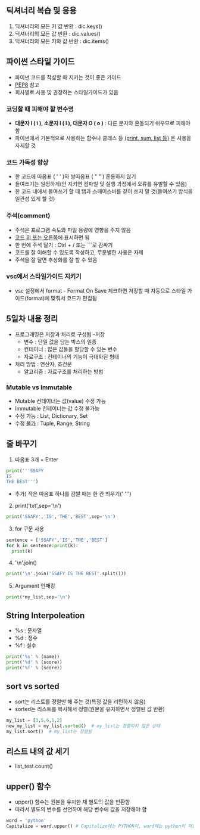## 딕셔너리 복습 및 응용

1. 딕셔너리의 모든 키 값 반환 : dic.keys()
2. 딕셔너리의 모든 값 반환 : dic.values()
3. 딕셔너리의 모든 키와 값 반환 : dic.items()

## 파이썬 스타일 가이드

- 파이썬 코드를 작성할 때 지키는 것이 좋은 가이드
- [PEP8](https://peps.python.org/pep-0008/) 참고
- 회사별로 사용 및 권장하는 스타일가이드가 있음

### 코딩할 때 피해야 할 변수명

- __대문자 I ( i ), 소문자 l ( l ), 대문자 O ( o )__ : 다른 문자와 혼동되기 쉬우므로 피해야 함
- 파이썬에서 기본적으로 사용하는 함수나 클래스 등 <u>(print, sum, list 등)</u> 은 사용을 자제할 것

### 코드 가독성 향상

- 한 코드에 따옴표 ( ' ' )와 쌍따옴표 ( " " ) 혼용하지 않기
- 들여쓰기는 일정하게(안 지키면 컴파일 및 실행 과정에서 오류를 유발할 수 있음)
- 한 코드 내에서 들여쓰기 할 때 탭과 스페이스바를 같이 쓰지 말 것(들여쓰기 방식을 일관성 있게 할 것)

### 주석(comment)

- 주석은 프로그램 속도와 파일 용량에 영향을 주지 않음
- <U>코드 위 또는 오른쪽</U>에 표시하면 됨
- 한 번에 주석 달기 : Ctrl + / 또는 ```로 감싸기
- 코드를 잘 이해할 수 있도록 작성하고, 무분별한 사용은 자제
- 주석을 잘 달면 추상화를 잘 할 수 있음

### vsc에서 스타일가이드 지키기

- vsc 설정에서 format - Format On Save 체크하면 저장할 때 자동으로 스타일 가이드(format)에 맞춰서 코드가 편집됨
  
## 5일차 내용 정리

- 프로그래밍은 저장과 처리로 구성됨
-저장
  - 변수 : 단일 값을 담는 박스의 일종
  - 컨테이너 : 많은 값들을 할당할 수 있는 변수
  - 자료구조 : 컨테이너의 기능이 극대화된 형태
- 처리 방법 : 연산자, 조건문
  - 알고리즘 : 자료구조를 처리하는 방법

### Mutable vs Immutable

- Mutable 컨테이너는 값(value) 수정 가능
- Immutable 컨테이너는 값 수정 불가능
- 수정 가능 : List, Dictionary, Set
- 수정 <u>불가</u> : Tuple, Range, String

## 줄 바꾸기

1. 따옴표 3개 + Enter

```python
print('''SSAFY
IS
THE BEST''')
```
  - 추가) 작은 따옴표 하나를 감쌀 때는 한 칸 띄우기(' ''')

2. print('txt',sep='\n')

```python
print('SSAFY','IS','THE','BEST',sep='\n')
```
3. for 구문 사용

```python
sentence = ['SSAFY','IS','THE','BEST']
for k in sentence:print(k):
  print(k)
```

4. '\n'.join()

```python
print('\n'.join('SSAFY IS THE BEST'.split()))
```

5. Argument 언패킹

```python
print(*my_list,sep='\n')
```

## String Interpoleation

- %s : 문자열
- %d : 정수
- %f : 실수

```python
print('%s' % (name))
print('%d' % (score))
print('%f' % (score))
```

## sort vs sorted

- sort는 리스트를 정렬만 해 주는 것(특정 값을 리턴하지 않음)
- sorted는 리스트를 복사해서 정렬(원본을 유지하면서 정렬된 값 반환)
```python
my_list = [3,5,6,1,2]
new_my_list = my_list.sorted()  # my_list는 정렬되지 않은 상태
my_list.sort()  # my_list는 정렬됨
```

## 리스트 내의 값 세기

- list_test.count()

## upper() 함수

- upper() 함수는 원본을 유지한 채 별도의 값을 반환함
- 따라서 별도의 변수를 선언하여 해당 변수에 값을 저장해야 함
```python
word = 'python'
Capitalize = word.upper() # Capitalize에는 PYTHON이, word에는 python이 저장된 상태
```